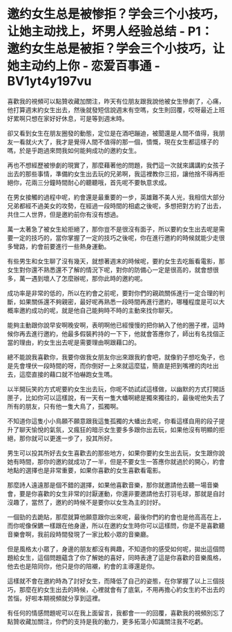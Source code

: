 # 邀约女生总是被惨拒？学会三个小技巧，让她主动找上，坏男人经验总结 - P1：邀约女生总是被拒？学会三个小技巧，让她主动约上你 - 恋爱百事通 - BV1yt4y197vu

喜歡我的視頻可以點贊收藏加關注，昨天有位朋友跟我說他被女生慘劇了，心痛，他打算週末約女生出去，然後就發短信說週末有空嗎，女生則回覆，哎呀最近上班好累啊只想在家好好休息，可是等到週末時。

卻又看到女生在朋友圈發的動態，定位是在酒吧蹦迪，被聞還是人間不值得，我朋友一看就火大了，我才是覺得人間不值得的那一個，憤慨，現在女生都這樣子的嗎，於是乎跑過來問我如何能夠成功的邀約女生。

再也不想經歷被慘劇的現實了，那麼藉著他的問題，我們這一次就來講講約女孩子出去的那些事情，準備約女生出去玩的兄弟啊，我這裡教你三招，讓他捨不得再拒絕你，花兩三分鐘時間耐心的聽聽哦，首先呢不要執意求成。

在男女接觸的過程中呢，約會還是最重要的一步，英雄難不美人光，我相信大部分兄弟都經不過美女的攻勢，在經過一段時間的相處之後呢，多想把對方約了出去，共住二人世界，但是邀約前你有沒有想過。

萬一太著急了被女生給拒絕了，那你豈不是很沒有面子，所以要約女生出去呢是需要一定的技巧的，當你掌握了一定的技巧之後呢，你在進行邀約的時候就能少走很多彎路，約會前要進行一些熱身運動。

有些男生和女生聊了沒有幾天，就想著週末的時候呢，要約女生去吃飯看電影，那女生對你還不熟悉還不了解的情況下呢，對你的防備心一定是很高的，就會想很多，萬一遇到壞人了怎麼辦呢，那你此時的邀約呢。

成功率是非常的低的，所以在約會之前呢，要對你們的親疏關係進行一定合理的判斷，如果關係還不夠親密，最好呢再熟悉一段時間再進行邀約，哪種程度是可以大概率邀約成功的呢，就是他自己能夠時不時的主動來找你聊天。

能夠主動跟你說早安啊晚安啊，表明啊他已經慢慢的把你納入了他的圈子裡，這時候你再去進行邀約，他最多假裝矜持的一下下，他就會答應你了，師出有名找個正當的理由，約女生出去呢是需要理由啊跟藉口的。

總不能說我喜歡你，我要你做我女朋友你出來跟我約會吧，就像豹子想吃兔子，也是先會埋伏一段時間的呀，而你倒好一上來就這麼猛，簡直是把到嘴裡的肉吐出去，這麼直接的藉口就不怕嚇跑女生嗎。

以半開玩笑的方式呢要約女生出去玩，你呢不妨試試這樣做，以幽默的方式打開話匣子，比如你可以這樣說，有一天有一隻大蟠啊總是獨來獨往的，最後呢他失去了所有的朋友，只有他一隻大鳥了，孤獨啊。

不知道你這隻小小鳥願不願意跟我這隻孤獨的大蟠出去呢，你看這樣自用的段子提升了聊天愉悅的氣氛，又瘋狂的暗示女生要多多跟你出去玩，如果他沒有明顯的拒絕，那你就可以更進一步了，投其所好。

男生可以投其所好去女生喜歡去的那些地方，如果你要約女生出去玩，女生跟你說她有時間，那你的邀約就成功了一半，但是不要女生一答應你就過於的開心，約會地點的選擇也是非常重要，如果你喜歡的女生喜歡看電影。

那麼詩人遠遠那是個不錯的選擇，如果他喜歡音樂，那你就邀請他去聽一場音樂會，要是你喜歡的女生非常的討厭運動，你還非要邀請他去打羽毛球，那就是自討沒趣了，當然了，邀約的時候不是要你以女生為主的討好。

一個勁的去跪貼，那麼就算他願意跟你出來呢，最後你們的約會也是他高高在上，而你呢像保鑣一樣跟在他身邊，所以在邀約女生時你可以這樣問，你是不是喜歡聽音樂會啊，我前段時間發現了一家比較小眾的音樂廳。

但是風格太小眾了，身邊的朋友都沒有興趣，不知道你的感受如何呢，拋出這個問題給女生，這個問題蘊含了你了解她的喜好，同時表達了這是你喜歡的音樂風格，他去也是陪同你，他只是你的陪襯，約會的主導還是你。

這樣就不會在邀約時為了討好女生，而降低了自己的姿態，在你掌握了以上三個技巧，那麼在約女生出去的時候，心裡就會有了底氣，不用再擔心約女生約不出去的苦惱，好啦本期視頻就分享到這裡。

有任何的情感問題呢可以在我上面留言，我都會一一的回覆，喜歡我的視頻別忘了點贊收藏加關注，你們的支持是我的動力，更多拓蕩小知識關注我不吃虧。

